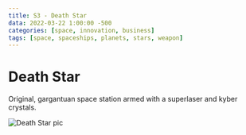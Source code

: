 ```yaml
---
title: S3 - Death Star
data: 2022-03-22 1:00:00 -500
categories: [space, innovation, business]
tags: [space, spaceships, planets, stars, weapon]
---
```


# Death Star
Original, gargantuan space station armed with a superlaser and kyber crystals.

![Death Star pic](https://techcrunch.com/wp-content/uploads/2013/01/death-star.jpg?w=680)
